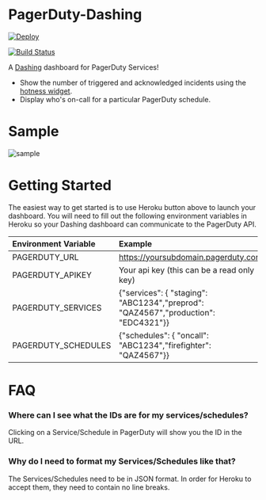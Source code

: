 PagerDuty-Dashing
=================

[![Deploy](https://www.herokucdn.com/deploy/button.png)](https://heroku.com/deploy?template=https://github.com/lazaroj/pagerduty_dashing)

[![Build Status](https://travis-ci.org/thegreenrobot/pagerduty_dashing.svg?branch=master)](https://travis-ci.org/thegreenrobot/pagerduty_dashing)

A [Dashing][dashing] dashboard for PagerDuty Services!

* Show the number of triggered and acknowledged incidents using the [hotness widget][hotness].
* Display who's on-call for a particular PagerDuty schedule.


Sample
=======
![sample](https://f36b09034ab1a72dbb54-bd0fd07e24ed988eda39807e960a82e7.ssl.cf1.rackcdn.com/TinyGrab%20Screen%20Shot%2011-2-14%2012.33.18%20AM.png.jpg)

Getting Started
===============

The easiest way to get started is to use Heroku button above to launch your dashboard. You will need to fill out the following environment variables in Heroku so your Dashing dashboard can communicate to the PagerDuty API.

| Environment Variable | Example |
| :----------------- |:-----------------|
| PAGERDUTY_URL | https://yoursubdomain.pagerduty.com |
| PAGERDUTY_APIKEY | Your api key (this can be a read only key) |
| PAGERDUTY_SERVICES | {"services": { "staging": "ABC1234","preprod": "QAZ4567","production": "EDC4321"}} |
| PAGERDUTY_SCHEDULES | {"schedules": { "oncall": "ABC1234","firefighter": "QAZ4567"}} |

FAQ
====
### Where can I see what the IDs are for my services/schedules?
Clicking on a Service/Schedule in PagerDuty will show you the ID in the URL.

### Why do I need to format my Services/Schedules like that?
The Services/Schedules need to be in JSON format.  In order for Heroku to accept them, they need to contain no line breaks.

[dashing]: http://shopify.github.io/dashing/
[hotness]: https://github.com/gottfrois/dashing-hotness
